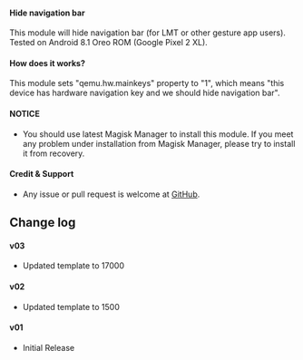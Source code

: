 #### Hide navigation bar

This module will hide navigation bar (for LMT or other gesture app users).
Tested on Android 8.1 Oreo ROM (Google Pixel 2 XL).

#### How does it works?

This module sets "qemu.hw.mainkeys" property to "1", which means "this device has hardware navigation key and we should hide navigation bar".

#### NOTICE

* You should use latest Magisk Manager to install this module. If you meet any problem under installation from Magisk Manager, please try to install it from recovery.

#### Credit & Support

* Any issue or pull request is welcome at [GitHub](https://github.com/Magisk-Modules-Repo/magisk-module-hide-navbar).

## Change log

#### v03
* Updated template to 17000

#### v02
* Updated template to 1500

#### v01
* Initial Release
